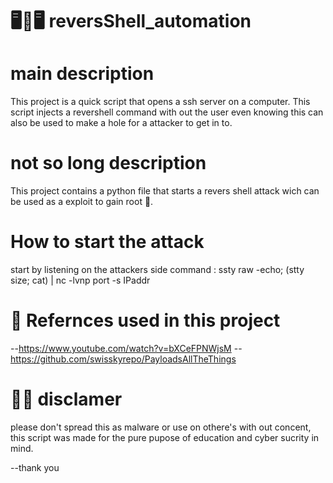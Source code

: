 # 🖥🔄🖥 reversShell_automation
# main description

This project is a quick script that opens a ssh server on a computer.
This script injects a revershell command with out the user even knowing this can also be used to make
a hole for a attacker to get in to. 

# not so long description 
This project contains a python file that starts a revers shell attack wich can be used as a
exploit to gain root 🌳.

# How to start the attack
start by listening on the attackers side 
command : ssty raw -echo; (stty size; cat) | nc -lvnp port -s IPaddr

# 📎 Refernces used in this project 
--https://www.youtube.com/watch?v=bXCeFPNWjsM
--https://github.com/swisskyrepo/PayloadsAllTheThings

# 👀📍 disclamer
please don't spread this as malware or use on othere's with out concent,
this script was made for the pure pupose of education and cyber sucrity in mind.

--thank you
